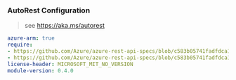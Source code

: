 ### AutoRest Configuration

> see https://aka.ms/autorest

``` yaml
azure-arm: true
require:
- https://github.com/Azure/azure-rest-api-specs/blob/c583b05741fadfdca116be3b9ccb1c4be8a73258/specification/devcenter/resource-manager/readme.md
- https://github.com/Azure/azure-rest-api-specs/blob/c583b05741fadfdca116be3b9ccb1c4be8a73258/specification/devcenter/resource-manager/readme.go.md
license-header: MICROSOFT_MIT_NO_VERSION
module-version: 0.4.0

```